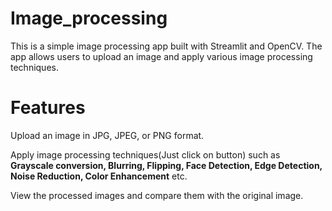 # Image_processing 
This is a simple image processing app built with Streamlit and OpenCV. The app allows users to upload an image and apply various image processing techniques.
# Features
Upload an image in JPG, JPEG, or PNG format.

Apply image processing techniques(Just click on button) such as **Grayscale conversion, Blurring, Flipping, Face Detection, Edge Detection, Noise Reduction, Color Enhancement** etc.

View the processed images and compare them with the original image.
